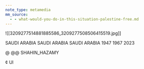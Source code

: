 ```yaml
---
note_type: metamedia
mm_source:
  - - what-would-you-do-in-this-situation-palestine-free.md
---
```


![[3209277514881885586_3209277508506415519.jpg]]

SAUDI ARABIA SAUDI ARABIA SAUDI ARABIA
1947 1967 2023

@ @@ SHAHIN_HAZAMY

¢ Ul


